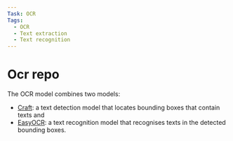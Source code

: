 ```yaml
---
Task: OCR
Tags:
  - OCR
  - Text extraction
  - Text recognition
---
```


# Ocr repo
The OCR model combines two models: 
- [Craft](https://github.com/JaidedAI/EasyOCR): a text detection model that locates bounding boxes that contain texts and 
- [EasyOCR](https://github.com/JaidedAI/EasyOCR): a text recognition model that recognises texts in the detected bounding boxes.